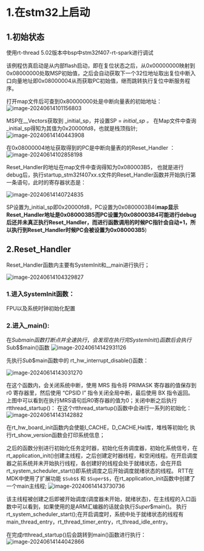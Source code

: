# 1.在stm32上启动

## 1.初始状态

使用rt-thread 5.02版本中bsp中stm32f407-rt-spark进行调试

该例程仿真启动是从内部flash启动，即在复位状态之后，从0x00000000映射到0x08000000处取MSP初始值，之后会自动获取下一个32位地址取出复位中断入口向量地址即0x08000004从而获取PC初始值，继而跳转执行复位中断服务程序。

打开map文件后可查到0x80000000处是中断向量表的初始地址：![image-20240614101156803](C:\Users\RTT\Desktop\学习资料\rtt启动流程学习记录\image\image-20240614101156803.png)

MSP在__Vectors获取到 _initial_sp，并设置SP = _initial_sp  。_
在Map文件中查询 _initial_sp得知为其值为0x20000fd8，也就是栈顶指针;
![image-20240614140443908](C:\Users\RTT\Desktop\学习资料\rtt启动流程学习记录\image\image-20240614140443908.png)

在0x08000004地址获取得到的PC是中断向量表的的Reset_Handler ：
![image-20240614102858198](C:\Users\RTT\Desktop\学习资料\rtt启动流程学习记录\image\image-20240614102858198.png)

Reset_Handler的地址在map文件中查询得知为0x080003B5， 也就是进行debug后，执行startup_stm32f407xx.s文件的Reset_Handler函数并开始执行第一条语句，此时的寄存器状态是：

![image-20240614140724835](C:\Users\RTT\Desktop\学习资料\rtt启动流程学习记录\image\image-20240614140724835.png)

SP设置为_initial_sp即0x20000fd8，PC设置为0x0800003B4(**map显示Reset_Handler地址是0x080003B5而PC设置为0x080003B4可能进行debug后还并未真正执行Reset_Handler，而进行函数调用的时候PC指针会自动+1，所以执行到Reset_Handler时候PC会被设置为0x080003B5**)

## 2.**Reset_Handler**

Reset_Handler函数内主要有SystemInit和__main进行执行；

![image-20240614104329827](C:\Users\RTT\Desktop\学习资料\rtt启动流程学习记录\image\image-20240614104329827.png)

### 1.进入SystemInit函数：

FPU以及系统时钟初始化配置

### 2.进入_main():

在$Sub$$main函数打断点并全速执行，会发现在执行完SystemInit()函数后会执行$Sub$$main()函数
![image-20240614142931126](C:\Users\RTT\Desktop\学习资料\rtt启动流程学习记录\image\image-20240614142931126.png)

先执行$Sub$$main函数中的 rt_hw_interrupt_disable()函数：

![image-20240614143031270](C:\Users\RTT\Desktop\学习资料\rtt启动流程学习记录\image\image-20240614143031270.png)

在这个函数内，会关闭系统中断，使用 MRS 指令将 PRIMASK 寄存器的值保存到 r0 寄存器里，然后使用 “CPSID I” 指令关闭全局中断，最后使用 BX 指令返回。上图中可以看到在执行MRS语句后R0寄存器的值为0；关闭中断之后执行rtthread_startup()：
在这个rtthread_startup()函数中会进行一系列的初始化：
![image-20240614143142882](C:\Users\RTT\Desktop\学习资料\rtt启动流程学习记录\image\image-20240614143142882.png)

在rt_hw_board_init函数内会使能I_CACHE，D_CACHE,Hal库，堆栈等初始化
执行rt_show_version函数会打印系统信息；

之后的函数分别进行初始化任务定时器，初始化任务调度器，初始化系统信号，在rt_application_init()创建主线程，之后创建定时器线程，和空闲线程。在开启调度器之前系统并未开始执行线程，各创建好的线程会处于就绪状态，会在开启rt_system_scheduler_start()即系统调度之后开始调度就绪状态的线程。
RTT在MDK中使用了扩展功能 `$Sub$$` 和 `$Super$$`，在rt_application_init函数中创建了一个main主线程;
![image-20240614143730736](C:\Users\RTT\Desktop\学习资料\rtt启动流程学习记录\image\image-20240614143730736.png)

该主线程被创建之后即被开始调度(调度器未开始，就绪状态)，在主线程的入口函数中可以看到，如果使用的是ARM汇编器的话就会执行$Super$$main()。
执行rt_system_scheduler_start();在开启调度时，系统中处于就绪状态的线程有main_thread_entry，rt_thread_timer_entry，rt_thread_idle_entry。

在完成rtthread_startup()后会跳转到main()函数进行执行：
![image-20240614144042866](C:\Users\RTT\Desktop\学习资料\rtt启动流程学习记录\image\image-20240614144042866.png)


